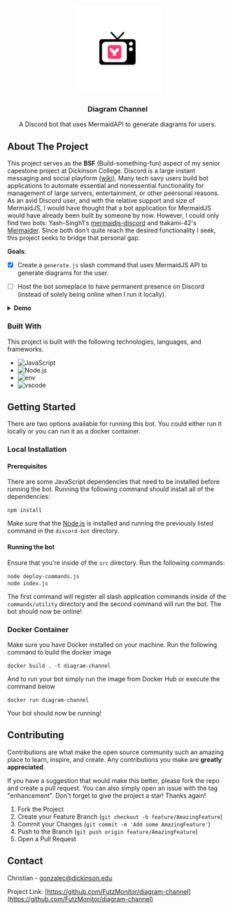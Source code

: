 <!-- PROJECT LOGO -->
<br />
<div align="center" class="top">
  <a href="https://github.com/FutzMonitor/diagram-channel">
    <img src="discord-bot/media/diagram_channel.png" alt="Logo" width="200" height="200">
  </a>

  <h3 align="center"><b>Diagram Channel</b></h3>

  <p align="center">
    A Discord bot that uses MermaidAPI to generate diagrams for users.
    <br />
    <!-- <a href="https://github.com/othneildrew/Best-README-Template">View Demo</a>
    ·
    <a href="https://github.com/othneildrew/Best-README-Template/issues">Report Bug</a>
    ·
    <a href="https://github.com/othneildrew/Best-README-Template/issues">Request Feature</a> -->
  </p>
</div>

<!-- ABOUT THE PROJECT -->
## About The Project

This project serves as the <b>BSF</b> (Build-something-fun) aspect of my senior capestone project at Dickinson College. Discord is a large instant messaging and social playform [(wiki)](https://en.wikipedia.org/wiki/Discord). Many tech savy users build bot applications to automate essential and nonessential functionality for management of large servers, entertainment, or other peersonal reasons. As an avid Discord user, and with the relative support and size of MermaidJS, I would have thought that a bot application for MermaidJS would have already been built by someone by now. However, I could only find two bots: Yash-Singh1's [mermaidjs-discord](https://github.com/Yash-Singh1/mermaidjs-discord) and ttakami-42's [Mermaider](https://github.com/ttakami-42/Mermaider). Since both don't quite reach the desired functionality I seek, this project seeks to bridge that personal gap. 

__Goals__:
- [x] Create a `generate.js` slash command that uses MermaidJS API to generate diagrams for the user.

- [ ] Host the bot someplace to have permanent presence on Discord (instead of solely being online when I run it locally). 


<details>
  <summary><b>Demo</b></summary>
  <video width="800" height="600" controls>
  <source src="discord-bot/media/bot-demo.mp4" type="video/mp4">
</video>
</details>

<!-- <p align="right">(<a href="#top">back to top</a>)</p> -->

### Built With

This project is built with the following technologies, languages, and frameworks.

* ![JavaScript](https://img.shields.io/badge/javascript-%23323330.svg?logo=javascript&logoColor=%23F7DF1E&style=for-the-badge)
* ![Node.js](https://img.shields.io/badge/node.js-%2343853d.svg?logo=node.js&logoColor=white&style=for-the-badge)
* ![env](https://img.shields.io/badge/.env-%23ecd53f.svg?logo=dotenv&logoColor=%23333333&style=for-the-badge)
* ![vscode](https://img.shields.io/badge/visual%20studio%20code-%230078d7.svg?logo=visual-studio-code&logoColor=white&style=for-the-badge)

<!-- <p align="right">(<a href="#readme-top">back to top</a>)</p> --> 

<!-- GETTING STARTED -->
## Getting Started

There are two options available for running this bot. You could either run it locally or you can run it as a docker container. 

### Local Installation

#### Prerequisites
There are some JavaScript dependencies that need to be installed before running the bot.
Running the following command should install all of the dependencies:
```
npm install
```

Make sure that the [Node.js](https://nodejs.org/en/download/package-manager) is installed and running the previously listed command in the `discord-bot` directory.

#### Running the bot
Ensure that you're inside of the `src` directory. Run the following commands:
```
node deploy-commands.js
node index.js
```
The first command will register all slash application commands inside of the `commands/utility` directory and the second command will run the bot. The bot should now be online!

### Docker Container
Make sure you have Docker installed on your machine. Run the following command to build the docker image 
```
docker build . -t diagram-channel
```
And to run your bot simply run the image from Docker Hub or execute the command below
```
docker run diagram-channel
```
Your bot should now be running!
<!-- <p align="right">(<a href="#readme-top">back to top</a>)</p> -->


<!-- USAGE EXAMPLES 
## Usage

Use this space to show useful examples of how a project can be used. Additional screenshots, code examples and demos work well in this space. You may also link to more resources.

_For more examples, please refer to the [Documentation](https://example.com)_

<!-- <p align="right">(<a href="#readme-top">back to top</a>)</p> -->



<!-- ROADMAP 
## Roadmap

- [x] Add Changelog
- [x] Add back to top links
- [ ] Add Additional Templates w/ Examples
- [ ] Add "components" document to easily copy & paste sections of the readme
- [ ] Multi-language Support
    - [ ] Chinese
    - [ ] Spanish

See the [open issues](https://github.com/othneildrew/Best-README-Template/issues) for a full list of proposed features (and known issues).

<p align="right">(<a href="#readme-top">back to top</a>)</p> -->


<!-- CONTRIBUTING -->
## Contributing

Contributions are what make the open source community such an amazing place to learn, inspire, and create. Any contributions you make are **greatly appreciated**.

If you have a suggestion that would make this better, please fork the repo and create a pull request. You can also simply open an issue with the tag "enhancement".
Don't forget to give the project a star! Thanks again!

1. Fork the Project
2. Create your Feature Branch (`git checkout -b feature/AmazingFeature`)
3. Commit your Changes (`git commit -m 'Add some AmazingFeature'`)
4. Push to the Branch (`git push origin feature/AmazingFeature`)
5. Open a Pull Request

<!-- <p align="right">(<a href="#readme-top">back to top</a>)</p> -->


<!-- LICENSE 
## License

Distributed under the MIT License. See `LICENSE.txt` for more information.

<p align="right">(<a href="#readme-top">back to top</a>)</p> -->



<!-- CONTACT -->
## Contact

Christian - gonzalec@dickinson.edu

Project Link: [https://github.com/FutzMonitor/diagram-channel](https://github.com/FutzMonitor/diagram-channel)

<!-- <p align="right">(<a href="#readme-top">back to top</a>)</p> --> 



<!-- ACKNOWLEDGMENTS 
## Acknowledgments

Use this space to list resources you find helpful and would like to give credit to. I've included a few of my favorites to kick things off!

* [Choose an Open Source License](https://choosealicense.com)
* [GitHub Emoji Cheat Sheet](https://www.webpagefx.com/tools/emoji-cheat-sheet)
* [Malven's Flexbox Cheatsheet](https://flexbox.malven.co/)
* [Malven's Grid Cheatsheet](https://grid.malven.co/)
* [Img Shields](https://shields.io)
* [GitHub Pages](https://pages.github.com)
* [Font Awesome](https://fontawesome.com)
* [React Icons](https://react-icons.github.io/react-icons/search)

<p align="right">(<a href="#readme-top">back to top</a>)</p> -->



